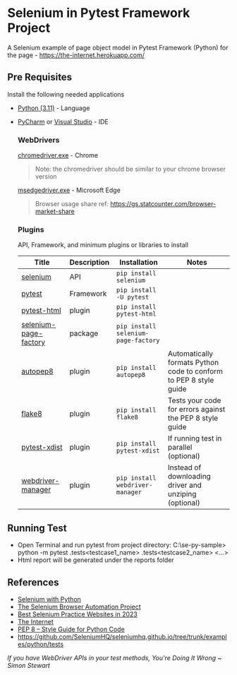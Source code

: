 # Selenium in Pytest Framework Project
A Selenium example of page object model in Pytest Framework (Python) for the page - https://the-internet.herokuapp.com/

## Pre Requisites
Install the following needed applications
- [Python (3.11)](https://www.python.org/downloads/) - Language
- [PyCharm](https://www.jetbrains.com/pycharm/download/#section=windows) or [Visual Studio](https://code.visualstudio.com/download) - IDE


  ### WebDrivers
   [chromedriver.exe](https://chromedriver.chromium.org/downloads) - Chrome 
   > Note: the chromedriver should be similar to your chrome browser version

   [msedgedriver.exe](https://developer.microsoft.com/en-us/microsoft-edge/tools/webdriver/) - Microsoft Edge
   > Browser usage share ref: https://gs.statcounter.com/browser-market-share

  ### Plugins
  API, Framework, and minimum plugins or libraries to install

  | Title | Description        | Installation                  | Notes |
  |--------|--------------------|-------------------------------|---|
  | [selenium](https://selenium-python.readthedocs.io/index.html) | API | ```pip install selenium```
  | [pytest](https://docs.pytest.org) | Framework | ```pip install -U pytest```
  | [pytest-html](https://pypi.org/project/pytest-html/) | plugin | ```pip install pytest-html``` 
  | [selenium-page-factory](https://github.com/NayakwadiS/selenium-page-factory) | package | ```pip install selenium-page-factory ``` 
  | [autopep8](https://pypi.org/project/autopep8/) | plugin | ```pip install autopep8 ``` | Automatically formats Python code to conform to PEP 8 style guide
  | [flake8](https://pypi.org/project/flake8/) | plugin | ```pip install flake8 ``` | Tests your code for errors against the PEP 8 style guide
  | [pytest-xdist](https://pypi.org/project/pytest-xdist/) | plugin | ```pip install pytest-xdist``` | If running test in parallel (optional)
  | [webdriver-manager](https://pypi.org/project/webdriver-manager/) | plugin | ```pip install webdriver-manager``` | Instead of downloading driver and unziping (optional)

## Running Test

- Open Terminal and run pytest from project directory:
C:\se-py-sample> python -m pytest .tests\<testcase1_name> .tests\<testcase2_name> <...>
- Html report will be generated under the reports folder

## References
- [Selenium with Python](https://selenium-python.readthedocs.io/page-objects.html)
- [The Selenium Browser Automation Project](https://www.selenium.dev/documentation/)
- [Best Selenium Practice Websites in 2023](https://bugbug.io/blog/software-testing/best-selenium-practice-websites/)
- [The Internet](https://the-internet.herokuapp.com/)
- [PEP 8 – Style Guide for Python Code](https://peps.python.org/pep-0008/)
- https://github.com/SeleniumHQ/seleniumhq.github.io/tree/trunk/examples/python/tests



*If you have WebDriver APIs in your test methods, You're Doing It Wrong ~ Simon Stewart*